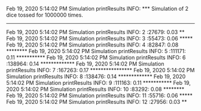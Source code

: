 Feb 19, 2020 5:14:02 PM Simulation printResults
INFO: ***
Simulation of 2 dice tossed for 1000000 times.
***

Feb 19, 2020 5:14:02 PM Simulation printResults
INFO: 2 :27679: 0.03 **
Feb 19, 2020 5:14:02 PM Simulation printResults
INFO: 3 :55473: 0.06 *****
Feb 19, 2020 5:14:02 PM Simulation printResults
INFO: 4 :82847: 0.08 ********
Feb 19, 2020 5:14:02 PM Simulation printResults
INFO: 5 :111171: 0.11 ***********
Feb 19, 2020 5:14:02 PM Simulation printResults
INFO: 6 :138964: 0.14 *************
Feb 19, 2020 5:14:02 PM Simulation printResults
INFO: 7 :167263: 0.17 ****************
Feb 19, 2020 5:14:02 PM Simulation printResults
INFO: 8 :138476: 0.14 *************
Feb 19, 2020 5:14:02 PM Simulation printResults
INFO: 9 :111163: 0.11 ***********
Feb 19, 2020 5:14:02 PM Simulation printResults
INFO: 10 :83292: 0.08 ********
Feb 19, 2020 5:14:02 PM Simulation printResults
INFO: 11 :55716: 0.06 *****
Feb 19, 2020 5:14:02 PM Simulation printResults
INFO: 12 :27956: 0.03 **